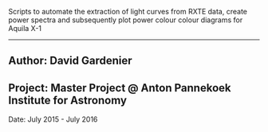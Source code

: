 Scripts to automate the extraction of light curves from RXTE data, create power
spectra and subsequently plot power colour colour diagrams for Aquila X-1

---------------

Author: David Gardenier
-
Project: Master Project @ Anton Pannekoek Institute for Astronomy
-
Date: July 2015 - July 2016
